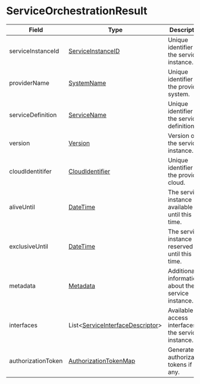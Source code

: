 # ServiceOrchestrationResult

Field | Type | Description
--- | --- | ---
serviceInstanceId | [ServiceInstanceID](../primitives.md#serviceinstanceid) | Unique identifier of the service instance.
providerName | [SystemName](../primitives.md#systemname) | Unique identifier of the provider system.
serviceDefinition | [ServiceName](../primitives.md#servicename) | Unique identifier of the service definition.
version | [Version](../primitives.md#version) | Version of the service instance.
cloudIdentitifer | [CloudIdentifier](../primitives.md#cloudidentifier) | Unique identifier of the provider cloud.
aliveUntil | [DateTime](../primitives.md#datetime) | The service instance is available until this time.
exclusiveUntil | [DateTime](../primitives.md#datetime) | The service instance is reserved until this time.
metadata | [Metadata](../data-models/metadata.md) | Additional information about the service instance.
interfaces | List<[ServiceInterfaceDescriptor](../data-models/service-interface-descriptor.md)> | Available access interfaces of the service instance.
authorizationToken | [AuthorizationTokenMap](../data-models/authorization-token-map.md) | Generated authorization tokens if any.